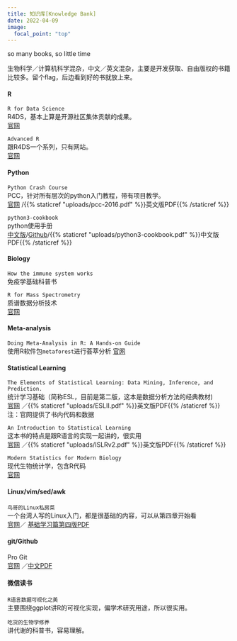```yaml
---
title: 知识库[Knowledge Bank]
date: 2022-04-09
image:
  focal_point: "top"
---
```

so many books, so little time
<!--more-->
生物科学／计算机科学混杂，中文／英文混杂，主要是开发获取、自由版权的书籍比较多。留个flag，后边看到好的书就放上来。
#### R
`R for Data Science`   
R4DS，基本上算是开源社区集体贡献的成果。  
[官网](https://r4ds.had.co.nz/) 

`Advanced R`   
跟R4DS一个系列，只有网站。   
[官网](https://adv-r.hadley.nz/index.html)   


#### Python
`Python Crash Course`   
PCC，针对所有层次的python入门教程，带有项目教学。   
[官网](https://ehmatthes.github.io/pcc/) /{{% staticref "uploads/pcc-2016.pdf" %}}英文版PDF{{% /staticref %}}

`python3-cookbook`   
python使用手册   
[中文版](https://python3-cookbook.readthedocs.io/zh_CN/latest/index.html)/[Github](https://github.com/yidao620c/python3-cookbook)/{{% staticref "uploads/python3-cookbook.pdf" %}}中文版PDF{{% /staticref %}}

#### Biology
`How the immune system works`   
免疫学基础科普书

`R for Mass Spectrometry`    
质谱数据分析技术   
[官网](https://rformassspectrometry.github.io/docs/index.html)

#### Meta-analysis
`Doing Meta-Analysis in R: A Hands-on Guide`   
使用R软件包`metaforest`进行荟萃分析
[官网](https://cjvanlissa.github.io/Doing-Meta-Analysis-in-R/)

#### Statistical Learning
`The Elements of Statistical Learning: Data Mining, Inference, and Prediction.`   
统计学习基础（简称ESL，目前是第二版，这本是数据分析方法的经典教材)   
[官网](https://www.ebi.ac.uk/metagenomics/) ／{{% staticref "uploads/ESLII.pdf" %}}英文版PDF{{% /staticref %}}   
注：官网提供了书内代码和数据

`An Introduction to Statistical Learning`   
这本书的特点是跟R语言的实现一起讲的，很实用    
[官网](https://www.statlearning.com/) ／{{% staticref "uploads/ISLRv2.pdf" %}}英文版PDF{{% /staticref %}}

`Modern Statistics for Modern Biology`   
现代生物统计学，包含R代码    
[官网](https://web.stanford.edu/class/bios221/book/index.html)

#### Linux/vim/sed/awk   
`鸟哥的Linux私房菜`   
一个台湾人写的Linux入门，都是很基础的内容，可以从第四章开始看   
[官网](http://cn.linux.vbird.org/)／ [基础学习篇第四版PDF](static/uploads/vbird-linux-basic-4e.pdf)   

#### git/Github
Pro Git   
[官网](https://dz2904.gitbooks.io/progit2-gitbook/content/) ／[中文PDF](static/uploads/progit-zh-v2.1.1.pdf) 

#### 微信读书
`R语言数据可视化之美`   
主要围绕ggplot讲R的可视化实现，偏学术研究用途，所以很实用。

`吃货的生物学修养`   
讲代谢的科普书，容易理解。



